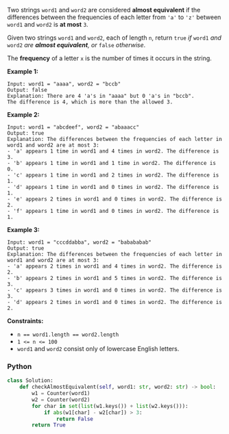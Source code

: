 Two strings  `word1`  and  `word2`  are considered  **almost equivalent**  if the differences between the frequencies of each letter from  `'a'`  to  `'z'`  between  `word1`  and  `word2`  is  **at most**  `3`.

Given two strings  `word1`  and  `word2`, each of length  `n`, return  `true`  _if_ `word1`  _and_  `word2`  _are  **almost equivalent**, or_  `false`  _otherwise_.

The  **frequency**  of a letter  `x`  is the number of times it occurs in the string.

**Example 1:**
```
Input: word1 = "aaaa", word2 = "bccb"
Output: false
Explanation: There are 4 'a's in "aaaa" but 0 'a's in "bccb".
The difference is 4, which is more than the allowed 3.
```

**Example 2:**
```
Input: word1 = "abcdeef", word2 = "abaaacc"
Output: true
Explanation: The differences between the frequencies of each letter in word1 and word2 are at most 3:
- 'a' appears 1 time in word1 and 4 times in word2. The difference is 3.
- 'b' appears 1 time in word1 and 1 time in word2. The difference is 0.
- 'c' appears 1 time in word1 and 2 times in word2. The difference is 1.
- 'd' appears 1 time in word1 and 0 times in word2. The difference is 1.
- 'e' appears 2 times in word1 and 0 times in word2. The difference is 2.
- 'f' appears 1 time in word1 and 0 times in word2. The difference is 1.
```

**Example 3:**
```
Input: word1 = "cccddabba", word2 = "babababab"
Output: true
Explanation: The differences between the frequencies of each letter in word1 and word2 are at most 3:
- 'a' appears 2 times in word1 and 4 times in word2. The difference is 2.
- 'b' appears 2 times in word1 and 5 times in word2. The difference is 3.
- 'c' appears 3 times in word1 and 0 times in word2. The difference is 3.
- 'd' appears 2 times in word1 and 0 times in word2. The difference is 2.
```

**Constraints:**

- `n == word1.length == word2.length`
- `1 <= n <= 100`
- `word1`  and  `word2`  consist only of lowercase English letters.


### Python
```python
class Solution:
    def checkAlmostEquivalent(self, word1: str, word2: str) -> bool:
        w1 = Counter(word1)
        w2 = Counter(word2)
        for char in set(list(w1.keys()) + list(w2.keys())):
            if abs(w1[char] - w2[char]) > 3:
                return False
        return True
```